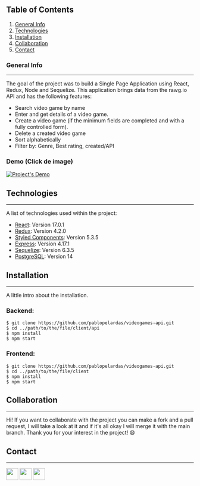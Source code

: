 ## Table of Contents
1. [General Info](#general-info)
2. [Technologies](#technologies)
3. [Installation](#installation)
4. [Collaboration](#collaboration)
5. [Contact](#contact)
### General Info
***
The goal of the project was to build a Single Page Application using React, Redux, Node and Sequelize. This application brings data from the rawg.io API and has the following features:
* Search video game by name
* Enter and get details of a video game.
* Create a video game (if the minimum fields are completed and with a fully controlled form).
* Delete a created video game
* Sort alphabetically
* Filter by: Genre, Best rating, created/API
### Demo (Click de image)
[![Project's Demo](https://i3.ytimg.com/vi/jRBvu0dtatM/maxresdefault.jpg)](https://www.youtube.com/watch?v=jRBvu0dtatM)
## Technologies
***
A list of technologies used within the project:
* [React](https://es.reactjs.org/): Version 17.0.1
* [Redux](https://es.redux.js.org/): Version 4.2.0
* [Styled Components](https://styled-components.com/): Version 5.3.5
* [Express](https://expressjs.com/es/): Version 4.17.1
* [Sequelize](https://sequelize.org/): Version 6.3.5
* [PostgreSQL](https://www.postgresql.org/): Version 14
## Installation
***
A little intro about the installation. 
### Backend:

```
$ git clone https://github.com/pablopelardas/videogames-api.git
$ cd ../path/to/the/file/client/api
$ npm install
$ npm start
```

### Frontend:
```
$ git clone https://github.com/pablopelardas/videogames-api.git
$ cd ../path/to/the/file/client
$ npm install
$ npm start
```
## Collaboration
***
Hi! If you want to collaborate with the project you can make a fork and a pull request, I will take a look at it and if it's all okay I will merge it with the main branch. Thank you for your interest in the project! :smile:
## Contact
***
<p align="left"> <a href="https://www.github.com/pablopelardas" target="_blank" rel="noreferrer"><img src="https://raw.githubusercontent.com/danielcranney/readme-generator/main/public/icons/socials/github.svg" width="32" height="32" /></a> <a href="http://www.instagram.com/pablopelardas" target="_blank" rel="noreferrer"><img src="https://raw.githubusercontent.com/danielcranney/readme-generator/main/public/icons/socials/instagram.svg" width="32" height="32" /></a> <a href="https://www.linkedin.com/in/pablo-pelardas" target="_blank" rel="noreferrer"><img src="https://raw.githubusercontent.com/danielcranney/readme-generator/main/public/icons/socials/linkedin.svg" width="32" height="32" /></a></p>
